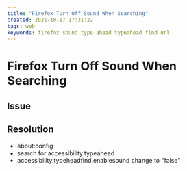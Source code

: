 ```yaml
---
title: "Firefox Turn Off Sound When Searching"
created: 2021-10-17 17:31:22
tags: web
keywords: firefox sound type ahead typeahead find url
---
```


# Firefox Turn Off Sound When Searching

## Issue

## Resolution

- about:config
- search for accessibility.typeahead
- accessibility.typeheadfind.enablesound change to "false"
